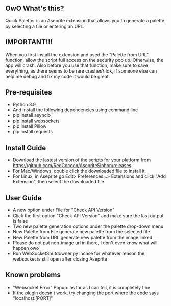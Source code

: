 ## OwO What's this?
Quick Paletter is an Aseprite extension that allows you to generate a palette by selecting a file or entering an URL. 

## IMPORTANT!!!
When you first install the extension and used the "Palette from URL" function, allow the script full access on the security pop up. Otherwise, the app will crash. Also before you use that function, make sure to save everything, as there seems to be rare crashes? Idk, if someone else can help me debug and fix my code it would be great.


## Pre-requisites
- Python 3.9
- And install the following dependencies using command line
- pip install asyncio
- pip install websockets
- pip install Pillow
- pip install requests

## Install Guide
- Download the lastest version of the scripts for your platform from https://github.com/RedCocoon/AsepriteSiphon/releases
- For Mac/Windows, double click the downloaded file to install it.
- For Linux, in Aseprite go Edit> Preferences...> Extensions and click "Add Extension", then select the downloaded file.


## User Guide
- A new option under File for "Check API Version"
- Click the first option "Check API Version" and make sure the last output is false
- Two new palette generation options under the palette drop-down menu
- New Palette from File generate new palette from the selected file
- New Palette from URL generate new palette from the image linked
- Please do not put non-image url in there, I don't even know what will happen owo
- Run WebSocketShutdowner.py incase for whatever reason the websocket is still open after closing Aseprite

## Known problems
- "Websocket Error" Popup: as far as I can tell, it is completely fine.
- If the plugin doesn't work, try changing the port where the code says "localhost:[PORT]"
